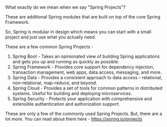 What exactly do we mean when we say "Spring Projects"?

These are additional Spring modules that are built on top of the core Spring Framework.

So, Spring is modular in design which means you can start with a small project and just use what you actually need. 

These are a few common Spring Projects - 

1. Spring Boot - Takes an opinionated view of building Spring applications and gets you up and running as quickly as possible.
2. Spring Framework - Provides core support for dependency injection, transaction management, web apps, data access, messaging, and more.
3. Spring Data - Provides a consistent approach to data access – relational, non-relational, map-reduce, and beyond.
4. Spring Cloud - Provides a set of tools for common patterns in distributed systems. Useful for building and deploying microservices.
5. Spring Security - Protects your application with comprehensive and extensible authentication and authorization support.

These are only a few of the commonly used Spring Projects. But, there are a lot more. You can read about them here - https://spring.io/projects
